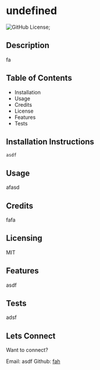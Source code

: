 # undefined
![GitHub License](https://img.shields.io/badge/license-MIT-blue.svg);


## Description

fa

## Table of Contents

* Installation
* Usage
* Credits
* License
* Features
* Tests

## Installation Instructions

```
asdf
```

## Usage

afasd

## Credits 

fafa

## 

## Licensing 

MIT

## Features 

asdf

## Tests

adsf

## Lets Connect

Want to connect?

Email: asdf
Github: [fah](https://github.com/fahfah/)


